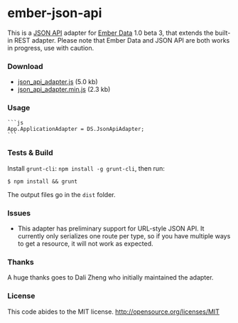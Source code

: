 # ember-json-api

This is a [JSON API](http://jsonapi.org) adapter for [Ember Data](http://github.com/emberjs/data)
1.0 beta 3, that extends the built-in REST adapter. Please note that Ember Data
and JSON API are both works in progress, use with caution.

### Download

- [json_api_adapter.js](http://raw.github.com/kurko/ember-json-api/master/dist/json_api_adapter.js) (5.0 kb)
- [json_api_adapter.min.js](http://raw.github.com/kurko/ember-json-api/master/dist/json_api_adapter.min.js) (2.3 kb)

### Usage

    ```js
    App.ApplicationAdapter = DS.JsonApiAdapter;
    ```

### Tests & Build

Install `grunt-cli`: `npm install -g grunt-cli`, then run:

    $ npm install && grunt

The output files go in the `dist` folder.

### Issues

- This adapter has preliminary support for URL-style JSON API. It currently
only serializes one route per type, so if you have multiple ways to get a
resource, it will not work as expected.

### Thanks

A huge thanks goes to Dali Zheng who initially maintained the adapter.

### License

This code abides to the MIT license. http://opensource.org/licenses/MIT
